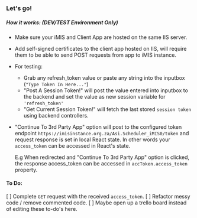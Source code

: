 ﻿### Let's go!

##### How it works: (DEV/TEST Environment Only)

-   Make sure your iMIS and Client App are hosted on the same IIS server.
-   Add self-signed certificates to the client app hosted on IIS, will require them to be able to send POST requests from app to iMIS instance.
-   For testing:
    -   Grab any refresh\_token value or paste any string into the inputbox (`"Type Token In Here..."`)
    -   "Post A Session Token!" will post the value entered into inputbox to the backend and set the value as new session variable for `'refresh_token'`
    -   "Get Current Session Token!" will fetch the last stored `session token` using backend controllers.
-   "Continue To 3rd Party App" option will post to the configured token endpoint `https://imisinstance.org.za/Asi.Scheduler_iMIS0/token` and request response is set in local React state. In other words your `access_token` can be accessed in React's state.

    E.g When redirected and "Continue To 3rd Party App" option is clicked, the response access\_token can be accessed in `accToken.access_token` property.
    
 #### To Do:
 
 [ ] Complete `GET` request with the received `access_token`.
 [ ] Refactor messy code / remove commented code.
 [ ] Maybe open up a trello board instead of editing these to-do's here.


